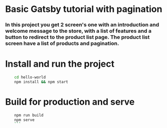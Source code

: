 # Basic Gatsby tutorial with pagination

### In this project you get 2 screen's one with an introduction and welcome message to the store, with a list of features and a button to redirect to the product list page. The product list screen have a list of products and pagination.

# Install and run the project
```sh
    cd hello-world
    npm install && npm start
```
    
# Build for production and serve
```sh
    npm run build
    npm serve
    ```
